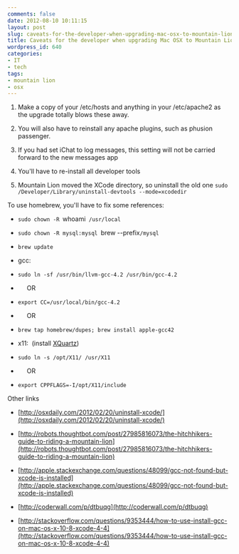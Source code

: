 ```yaml
---
comments: false
date: 2012-08-10 10:11:15
layout: post
slug: caveats-for-the-developer-when-upgrading-mac-osx-to-mountain-lion
title: Caveats for the developer when upgrading Mac OSX to Mountain Lion
wordpress_id: 640
categories:
- IT
- tech
tags:
- mountain lion
- osx
---
```



	
  1. Make a copy of your /etc/hosts and anything in your /etc/apache2 as the upgrade totally blows these away.

	
  2. You will also have to reinstall any apache plugins, such as phusion passenger.

	
  3. If you had set iChat to log messages, this setting will not be carried forward to the new messages app

	
  4. You'll have to re-install all developer tools

	
  5. Mountain Lion moved the XCode directory, so uninstall the old one `sudo /Developer/Library/uninstall-devtools --mode=xcodedir`


To use homebrew, you'll have to fix some references:

	
  * `sudo chown -R `whoami` /usr/local`

	
  * `sudo chown -R mysql:mysql `brew --prefix`/mysql`

	
  * `brew update `



	
  * gcc:

	
  * `sudo ln -sf /usr/bin/llvm-gcc-4.2 /usr/bin/gcc-4.2`

	
  *      OR

	
  * `export CC=/usr/local/bin/gcc-4.2 `

	
  *      OR

	
  * `brew tap homebrew/dupes; brew install apple-gcc42`



	
  * x11:  (install [XQuartz](http://xquartz.macosforge.org/landing/))

	
  * `sudo ln -s /opt/X11/ /usr/X11`

	
  *      OR

	
  * `export CPPFLAGS=-I/opt/X11/include `


Other links

	
  * [http://osxdaily.com/2012/02/20/uninstall-xcode/](http://osxdaily.com/2012/02/20/uninstall-xcode/)

	
  * [http://robots.thoughtbot.com/post/27985816073/the-hitchhikers-guide-to-riding-a-mountain-lion](http://robots.thoughtbot.com/post/27985816073/the-hitchhikers-guide-to-riding-a-mountain-lion)

	
  * [http://apple.stackexchange.com/questions/48099/gcc-not-found-but-xcode-is-installed](http://apple.stackexchange.com/questions/48099/gcc-not-found-but-xcode-is-installed)

	
  * [http://coderwall.com/p/dtbuqg](http://coderwall.com/p/dtbuqg)

	
  * [http://stackoverflow.com/questions/9353444/how-to-use-install-gcc-on-mac-os-x-10-8-xcode-4-4](http://stackoverflow.com/questions/9353444/how-to-use-install-gcc-on-mac-os-x-10-8-xcode-4-4)


